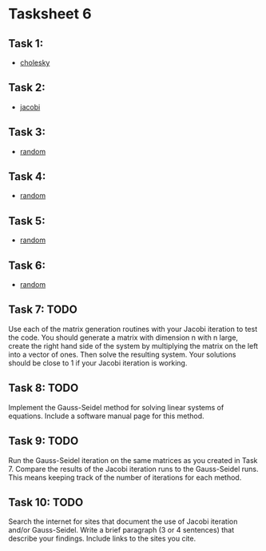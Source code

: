# Tasksheet 6

## Task 1:
* [cholesky](https://github.com/TekuConcept/math4610/blob/master/modules/doc/cholesky_matrix.md)

## Task 2:
* [jacobi](https://github.com/TekuConcept/math4610/blob/master/modules/doc/jacobi_solver_matrix.md)

## Task 3:
* [random](https://github.com/TekuConcept/math4610/blob/master/modules/doc/random_matrix.md)

## Task 4:
* [random](https://github.com/TekuConcept/math4610/blob/master/modules/doc/random_matrix.md)

## Task 5:
* [random](https://github.com/TekuConcept/math4610/blob/master/modules/doc/random_matrix.md)

## Task 6:
* [random](https://github.com/TekuConcept/math4610/blob/master/modules/doc/random_matrix.md)

## Task 7: TODO
Use each of the matrix generation routines with your Jacobi iteration to test the code. You should generate a matrix with dimension n with n large, create the right hand side of the system by multiplying the matrix on the left into a vector of ones. Then solve the resulting system. Your solutions should be close to 1 if your Jacobi iteration is working.

## Task 8: TODO
Implement the Gauss-Seidel method for solving linear systems of equations. Include a software manual page for this method.

## Task 9: TODO
Run the Gauss-Seidel iteration on the same matrices as you created in Task 7. Compare the results of the Jacobi iteration runs to the Gauss-Seidel runs. This means keeping track of the number of iterations for each method.

## Task 10: TODO
Search the internet for sites that document the use of Jacobi iteration and/or Gauss-Seidel. Write a brief paragraph (3 or 4 sentences) that describe your findings. Include links to the sites you cite.
